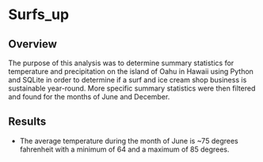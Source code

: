 # Surfs_up
## Overview
The purpose of this analysis was to determine summary statistics for temperature and precipitation on the island of Oahu in Hawaii using Python and SQLite in order to determine if a surf and ice cream shop business is sustainable year-round. More specific summary statistics were then filtered and found for the months of June and December.

## Results
- The average temperature during the month of June is ~75 degrees fahrenheit with a minimum of 64 and a maximum of 85 degrees.
